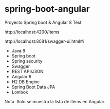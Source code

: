 # spring-boot-angular
Proyecto Spring boot &amp; Angular 8 Test

http://localhost:4200/items

http://localhost:8081/swagger-ui.html#/

- Java 8
- Spring boot
- Spring security
- Swagger 
- REST API/JSON
- Angular 8
- H2 DB Engine
- Spring Boot Data JPA
- Lombok

Nota: Solo se muestra la lista de items en Angular.
